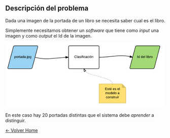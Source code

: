 ## Descripción del problema

Dada una imagen de la portada de un libro se necesita saber cual es el libro.

Simplemente necesitamos obtener un *software* que tiene como *input* una imagen y como *output* el Id de la imagen.


![Problema](./img/problema1.png "Problema")


En este caso hay 20 portadas distintas que el sistema debe *aprender* a distinguir.


[<- Volver Home](../README.md)